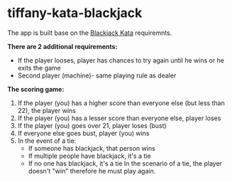 ﻿# tiffany-kata-blackjack
The app is built base on the [Blackjack Kata](https://github.com/MYOB-Technology/General_Developer/blob/main/katas/kata-foundational/foundational-kata-blackjack.md) requiremnts.

**There are 2 additional requirements:**
- If the player looses, player has chances to try again until he wins or he exits the game
- Second player (machine)- same playing rule as dealer

**The scoring game:**
1. If the player (you) has a higher score than everyone else (but less than 22), the player wins
2. If the player (you) has a lesser score than everyone else, player loses
3. If the player (you) goes over 21, player loses (bust)
4. If everyone else goes bust, player (you) wins
5. In the event of a tie:
   - If someone has blackjack, that person wins
   - If multiple people have blackjack, it's a tie
   - If no one has blackjack, it's a tie
In the scenario of a tie, the player doesn't "win" therefore he must play again.

